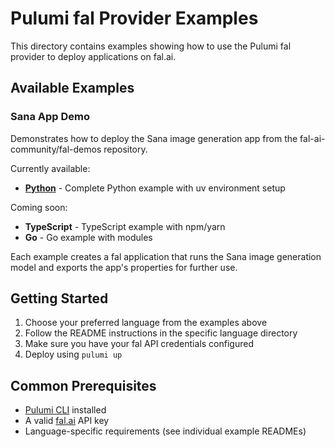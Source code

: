 # Pulumi fal Provider Examples

This directory contains examples showing how to use the Pulumi fal provider to deploy applications on fal.ai.

## Available Examples

### Sana App Demo

Demonstrates how to deploy the Sana image generation app from the fal-ai-community/fal-demos repository.

Currently available:
- **[Python](./python/)** - Complete Python example with uv environment setup

Coming soon:
- **TypeScript** - TypeScript example with npm/yarn
- **Go** - Go example with modules

Each example creates a fal application that runs the Sana image generation model and exports the app's properties for further use.

## Getting Started

1. Choose your preferred language from the examples above
2. Follow the README instructions in the specific language directory
3. Make sure you have your fal API credentials configured
4. Deploy using `pulumi up`

## Common Prerequisites

- [Pulumi CLI](https://www.pulumi.com/docs/get-started/install/) installed
- A valid [fal.ai](https://fal.ai) API key
- Language-specific requirements (see individual example READMEs)